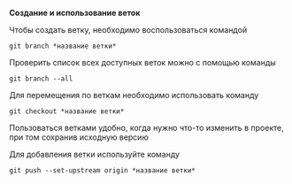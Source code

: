 **Создание и использование веток**

Чтобы создать ветку, необходимо воспользоваться командой 

`git branch *название ветки*`

Проверить список всех доступных веток можно с помощью команды 

`git branch --all`

Для перемещения по веткам необходимо использовать команду

`git checkout *название ветки*`

Пользоваться ветками удобно, когда нужно что-то изменить в проекте, при том сохранив 
исходную версию

Для добавления ветки используйте команду 

`git push --set-upstream origin *название ветки*`
